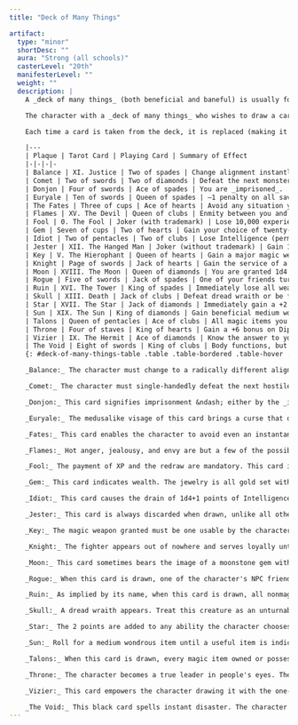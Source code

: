 ```yaml
---
title: "Deck of Many Things"

artifact:
  type: "minor"
  shortDesc: ""
  aura: "Strong (all schools)"
  casterLevel: "20th"
  manifesterLevel: ""
  weight: ""
  description: |
    A _deck of many things_ (both beneficial and baneful) is usually found in a box or leather pouch. Each deck contains a number of cards or plaques made of ivory or vellum. Each is engraved with glyphs, characters, and sigils. As soon as one of these cards is drawn from the pack, its magic is bestowed upon the person who drew it, for better or worse.

    The character with a _deck of many things_ who wishes to draw a card must announce how many cards she will draw before she begins. Cards must be drawn within 1 hour of each other, and a character can never again draw from this deck any more cards than she has announced. If the character does not willingly draw her allotted number (or if she is somehow prevented from doing so), the cards flip out of the deck on their own. _Exception:_ If the jester is drawn, the possessor of the deck may elect to draw two additional cards.

    Each time a card is taken from the deck, it is replaced (making it possible to draw the same card twice) unless the draw is the jester or the fool, in which case the card is discarded from the pack. A _deck of many things_ contains 22 cards. To simulate the magic cards, you may want to use tarot cards, as indicated in the second column of the accompanying table. If no tarot deck is available, substitute ordinary playing cards instead, as indicated in the third column. The effects of each card, summarized on the table, are fully described below.

    |---
    | Plaque | Tarot Card | Playing Card | Summary of Effect
    |-|-|-|-
    | Balance | XI. Justice | Two of spades | Change alignment instantly.
    | Comet | Two of swords | Two of diamonds | Defeat the next monster you meet to gain one level.
    | Donjon | Four of swords | Ace of spades | You are _imprisoned_.
    | Euryale | Ten of swords | Queen of spades | –1 penalty on all saving throws henceforth.
    | The Fates | Three of cups | Ace of hearts | Avoid any situation you choose . . . once.
    | Flames | XV. The Devil | Queen of clubs | Enmity between you and an outsider.
    | Fool | 0. The Fool | Joker (with trademark) | Lose 10,000 experience points and you must draw again.
    | Gem | Seven of cups | Two of hearts | Gain your choice of twenty-five pieces of jewelry or fifty gems.
    | Idiot | Two of pentacles | Two of clubs | Lose Intelligence (permanent drain). You may draw again.
    | Jester | XII. The Hanged Man | Joker (without trademark) | Gain 10,000 XP or two more draws from the deck.
    | Key | V. The Hierophant | Queen of hearts | Gain a major magic weapon.
    | Knight | Page of swords | Jack of hearts | Gain the service of a 4th-level fighter.
    | Moon | XVIII. The Moon | Queen of diamonds | You are granted 1d4 wishes.
    | Rogue | Five of swords | Jack of spades | One of your friends turns against you.
    | Ruin | XVI. The Tower | King of spades | Immediately lose all wealth and real property.
    | Skull | XIII. Death | Jack of clubs | Defeat dread wraith or be forever destroyed.
    | Star | XVII. The Star | Jack of diamonds | Immediately gain a +2 inherent bonus to one ability score.
    | Sun | XIX. The Sun | King of diamonds | Gain beneficial medium wondrous item and 50,000 XP.
    | Talons | Queen of pentacles | Ace of clubs | All magic items you possess disappear permanently.
    | Throne | Four of staves | King of hearts | Gain a +6 bonus on Diplomacy checks plus a small keep.
    | Vizier | IX. The Hermit | Ace of diamonds | Know the answer to your next dilemma.
    | The Void | Eight of swords | King of clubs | Body functions, but soul is trapped elsewhere.
    {: #deck-of-many-things-table .table .table-bordered .table-hover .table-striped data-caption="Table: Deck of Many Things" }

    _Balance:_ The character must change to a radically different alignment. If the character fails to act according to the new alignment, she gains a negative level.

    _Comet:_ The character must single-handedly defeat the next hostile monster or monsters encountered, or the benefit is lost. If successful, the character gains enough XP to attain the next experience level.

    _Donjon:_ This card signifies imprisonment &ndash; either by the _imprisonment_ spell or by some powerful being. All gear and spells are stripped from the victim in any case. Draw no more cards.

    _Euryale:_ The medusalike visage of this card brings a curse that only the fates card or a deity can remove. The –1 penalty on all saving throws is otherwise permanent.

    _Fates:_ This card enables the character to avoid even an instantaneous occurrence if so desired, for the fabric of reality is unraveled and respun. Note that it does not enable something to happen. It can only stop something from happening or reverse a past occurrence. The reversal is only for the character who drew the card; other party members may have to endure the situation.

    _Flames:_ Hot anger, jealousy, and envy are but a few of the possible motivational forces for the enmity. The enmity of the outsider can't be ended until one of the parties has been slain. Determine the outsider randomly, and assume that it attacks the character (or plagues her life in some way) within 1d20 days.

    _Fool:_ The payment of XP and the redraw are mandatory. This card is always discarded when drawn, unlike all others except the jester.

    _Gem:_ This card indicates wealth. The jewelry is all gold set with gems, each piece worth 2,000 gp, the gems 1,000 gp value each.

    _Idiot:_ This card causes the drain of 1d4+1 points of Intelligence immediately. The additional draw is optional.

    _Jester:_ This card is always discarded when drawn, unlike all others except the fool. The redraws are optional.

    _Key:_ The magic weapon granted must be one usable by the character. It suddenly appears out of nowhere in the character's hand.

    _Knight:_ The fighter appears out of nowhere and serves loyally until death. He or she is of the same race (or kind) and gender as the character.

    _Moon:_ This card sometimes bears the image of a moonstone gem with the appropriate number of _wishes_ shown as gleams therein; sometimes it depicts a moon with its phase indicating the number of _wishes_ (full = four; gibbous = three; half = two; quarter = one). These _wishes_ are the same as those granted by the 9th-level wizard spell and must be used within a number of minutes equal to the number received.

    _Rogue:_ When this card is drawn, one of the character's NPC friends (preferably a cohort) is totally alienated and forever after hostile. If the character has no cohorts, the enmity of some powerful personage (or community, or religious order) can be substituted. The hatred is secret until the time is ripe for it to be revealed with devastating effect.

    _Ruin:_ As implied by its name, when this card is drawn, all nonmagical possessions of the drawer are lost.

    _Skull:_ A dread wraith appears. Treat this creature as an unturnable undead. The character must fight it alone &ndash; if others help, they get dread wraiths to fight as well. If the character is slain, she is slain forever and cannot be revived, even with a {% spell_link wish %} or a {% spell_link miracle %}.

    _Star:_ The 2 points are added to any ability the character chooses. They cannot be divided among two abilities.

    _Sun:_ Roll for a medium wondrous item until a useful item is indicated.

    _Talons:_ When this card is drawn, every magic item owned or possessed by the character is instantly and irrevocably gone.

    _Throne:_ The character becomes a true leader in people's eyes. The castle gained appears in any open area she wishes (but the decision where to place it must be made within 1 hour).

    _Vizier:_ This card empowers the character drawing it with the one-time ability to call upon a source of wisdom to solve any single problem or answer fully any question upon her request. The query or request must be made within one year. Whether the information gained can be successfully acted upon is another question entirely.

    _The Void:_ This black card spells instant disaster. The character's body continues to function, as though comatose, but her psyche is trapped in a prison somewhere &ndash; in an object on a far plane or planet, possibly in the possession of an outsider. A {% spell_link wish %} or a {% spell_link miracle %} does not bring the character back, instead merely revealing the plane of entrapment. Draw no more cards.
---
```


